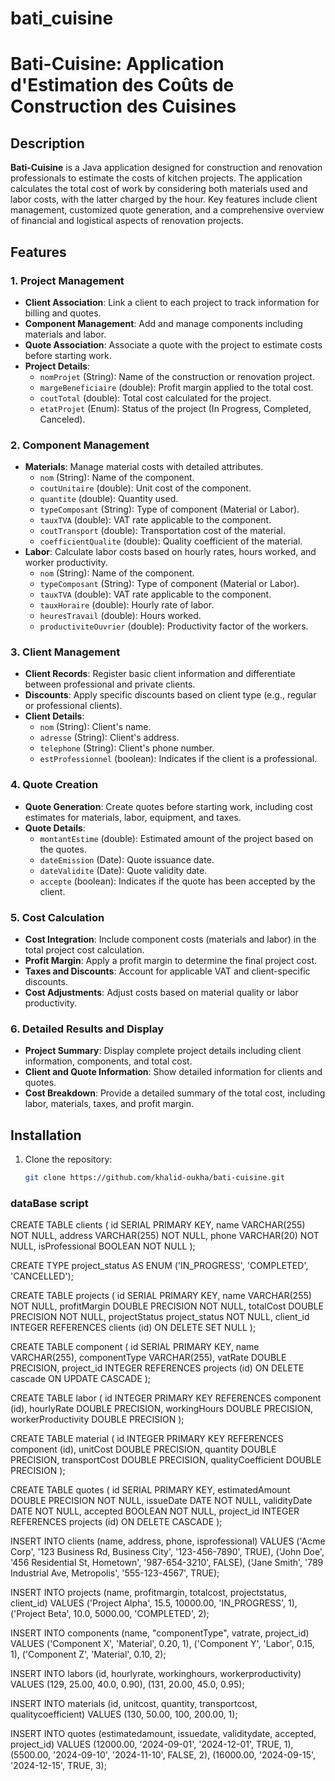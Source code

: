 # bati_cuisine

# Bati-Cuisine: Application d'Estimation des Coûts de Construction des Cuisines

## Description

**Bati-Cuisine** is a Java application designed for construction and renovation professionals to estimate the costs of kitchen projects. The application calculates the total cost of work by considering both materials used and labor costs, with the latter charged by the hour. Key features include client management, customized quote generation, and a comprehensive overview of financial and logistical aspects of renovation projects.

## Features

### 1. Project Management
- **Client Association**: Link a client to each project to track information for billing and quotes.
- **Component Management**: Add and manage components including materials and labor.
- **Quote Association**: Associate a quote with the project to estimate costs before starting work.
- **Project Details**:
    - `nomProjet` (String): Name of the construction or renovation project.
    - `margeBeneficiaire` (double): Profit margin applied to the total cost.
    - `coutTotal` (double): Total cost calculated for the project.
    - `etatProjet` (Enum): Status of the project (In Progress, Completed, Canceled).

### 2. Component Management
- **Materials**: Manage material costs with detailed attributes.
    - `nom` (String): Name of the component.
    - `coutUnitaire` (double): Unit cost of the component.
    - `quantite` (double): Quantity used.
    - `typeComposant` (String): Type of component (Material or Labor).
    - `tauxTVA` (double): VAT rate applicable to the component.
    - `coutTransport` (double): Transportation cost of the material.
    - `coefficientQualite` (double): Quality coefficient of the material.
- **Labor**: Calculate labor costs based on hourly rates, hours worked, and worker productivity.
    - `nom` (String): Name of the component.
    - `typeComposant` (String): Type of component (Material or Labor).
    - `tauxTVA` (double): VAT rate applicable to the component.
    - `tauxHoraire` (double): Hourly rate of labor.
    - `heuresTravail` (double): Hours worked.
    - `productiviteOuvrier` (double): Productivity factor of the workers.

### 3. Client Management
- **Client Records**: Register basic client information and differentiate between professional and private clients.
- **Discounts**: Apply specific discounts based on client type (e.g., regular or professional clients).
- **Client Details**:
    - `nom` (String): Client's name.
    - `adresse` (String): Client's address.
    - `telephone` (String): Client's phone number.
    - `estProfessionnel` (boolean): Indicates if the client is a professional.

### 4. Quote Creation
- **Quote Generation**: Create quotes before starting work, including cost estimates for materials, labor, equipment, and taxes.
- **Quote Details**:
    - `montantEstime` (double): Estimated amount of the project based on the quotes.
    - `dateEmission` (Date): Quote issuance date.
    - `dateValidite` (Date): Quote validity date.
    - `accepte` (boolean): Indicates if the quote has been accepted by the client.

### 5. Cost Calculation
- **Cost Integration**: Include component costs (materials and labor) in the total project cost calculation.
- **Profit Margin**: Apply a profit margin to determine the final project cost.
- **Taxes and Discounts**: Account for applicable VAT and client-specific discounts.
- **Cost Adjustments**: Adjust costs based on material quality or labor productivity.

### 6. Detailed Results and Display
- **Project Summary**: Display complete project details including client information, components, and total cost.
- **Client and Quote Information**: Show detailed information for clients and quotes.
- **Cost Breakdown**: Provide a detailed summary of the total cost, including labor, materials, taxes, and profit margin.

## Installation

1. Clone the repository:
   ```bash
   git clone https://github.com/khalid-oukha/bati-cuisine.git


### dataBase script

CREATE TABLE clients
(
id SERIAL PRIMARY KEY,
name VARCHAR(255) NOT NULL,
address VARCHAR(255) NOT NULL,
phone VARCHAR(20)  NOT NULL,
isProfessional BOOLEAN NOT NULL
);

CREATE TYPE project_status AS ENUM ('IN_PROGRESS', 'COMPLETED', 'CANCELLED');

CREATE TABLE projects
(
id SERIAL PRIMARY KEY,
name VARCHAR(255)     NOT NULL,
profitMargin DOUBLE PRECISION NOT NULL,
totalCost DOUBLE PRECISION NOT NULL,
projectStatus project_status NOT NULL,
client_id INTEGER REFERENCES clients (id) ON DELETE SET NULL
);

CREATE TABLE component
(
id SERIAL PRIMARY KEY,
name VARCHAR(255),
componentType VARCHAR(255),
vatRate DOUBLE PRECISION,
project_id INTEGER REFERENCES projects (id) ON DELETE cascade ON UPDATE CASCADE
);

CREATE TABLE labor
(
id INTEGER PRIMARY KEY REFERENCES component (id),
hourlyRate DOUBLE PRECISION,
workingHours DOUBLE PRECISION,
workerProductivity DOUBLE PRECISION
);

CREATE TABLE material
(
id INTEGER PRIMARY KEY REFERENCES component (id),
unitCost DOUBLE PRECISION,
quantity DOUBLE PRECISION,
transportCost DOUBLE PRECISION,
qualityCoefficient DOUBLE PRECISION
);

CREATE TABLE quotes
(
id SERIAL PRIMARY KEY,
estimatedAmount DOUBLE PRECISION NOT NULL,
issueDate DATE NOT NULL,
validityDate DATE NOT NULL,
accepted BOOLEAN NOT NULL,
project_id INTEGER REFERENCES projects (id) ON DELETE CASCADE
);

INSERT INTO clients (name, address, phone, isprofessional)
VALUES ('Acme Corp', '123 Business Rd, Business City', '123-456-7890', TRUE),
('John Doe', '456 Residential St, Hometown', '987-654-3210', FALSE),
('Jane Smith', '789 Industrial Ave, Metropolis', '555-123-4567', TRUE);

INSERT INTO projects (name, profitmargin, totalcost, projectstatus, client_id)
VALUES ('Project Alpha', 15.5, 10000.00, 'IN_PROGRESS', 1),
('Project Beta', 10.0, 5000.00, 'COMPLETED', 2);

INSERT INTO components (name, "componentType", vatrate, project_id)
VALUES ('Component X', 'Material', 0.20, 1),
('Component Y', 'Labor', 0.15, 1),
('Component Z', 'Material', 0.10, 2);

INSERT INTO labors (id, hourlyrate, workinghours, workerproductivity)
VALUES (129, 25.00, 40.0, 0.90),
(131, 20.00, 45.0, 0.95);

INSERT INTO materials (id, unitcost, quantity, transportcost, qualitycoefficient)
VALUES (130, 50.00, 100, 200.00, 1);

INSERT INTO quotes (estimatedamount, issuedate, validitydate, accepted, project_id)
VALUES (12000.00, '2024-09-01', '2024-12-01', TRUE, 1),
(5500.00, '2024-09-10', '2024-11-10', FALSE, 2),
(16000.00, '2024-09-15', '2024-12-15', TRUE, 3);